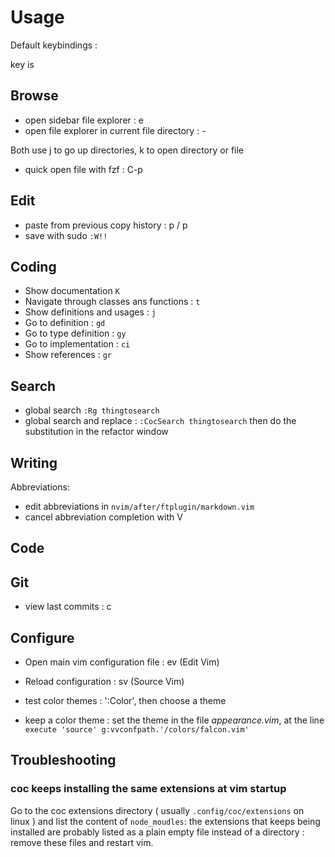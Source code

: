 # Usage

Default keybindings :

<leader> key is <space>

## Browse

- open sidebar file explorer : <leader>e
- open file explorer in current file directory : -

Both use j to go up directories, k to open directory or file

- quick open file with fzf : C-p

## Edit

- paste from previous copy history : <meta>p / <meta><shift> p
- save with sudo `:W!!`

## Coding

- Show documentation `K`
- Navigate through classes ans functions : <leader>`t`
- Show definitions and usages : <leader>`j`
- Go to definition : `gd`
- Go to type definition : `gy`
- Go to implementation : <leader>`ci`
- Show references : `gr`

## Search

- global search `:Rg thingtosearch`
- global search and replace : `:CocSearch thingtosearch` then do the substitution in the refactor window

## Writing

Abbreviations:
- edit abbreviations in `nvim/after/ftplugin/markdown.vim`
- cancel abbreviation completion with <CTRL>V

## Code

## Git

- view last commits : <leader>c

## Configure

- Open main vim configuration file : ev (Edit Vim)
- Reload configuration : sv (Source Vim)

- test color themes : ':Color', then choose a theme
- keep a color theme : set the theme in the file _appearance.vim_, at the line `execute 'source' g:vvconfpath.'/colors/falcon.vim'
`

## Troubleshooting

### coc keeps installing the same extensions at vim startup

Go to the coc extensions directory ( usually `.config/coc/extensions` on linux ) and list the content of `node_moudles`: the extensions that keeps being installed are probably listed as a plain empty file instead of a directory : remove these files and restart vim. 

